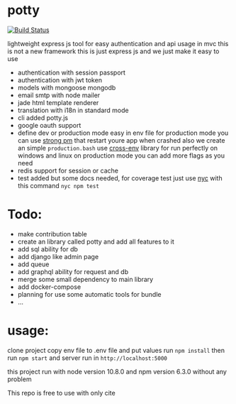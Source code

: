 # potty
[![Build Status](https://travis-ci.org/istanbuljs/nyc.svg?branch=master)](https://travis-ci.org/istanbuljs/nyc)


lightweight express js tool 
for easy authentication and api usage in mvc
this is not a new framework this is just express js and we just make it easy to use

- authentication with session passport
- authentication with jwt token
- models with mongoose mongodb 
- email smtp with node mailer
- jade html template renderer
- translation with i18n in standard mode
- cli added potty.js
- google oauth support
- define dev or production mode easy in env file
for production mode you can use [strong pm](http://strong-pm.io/) that restart youre app when crashed
also we create an simple `production.bash` use [cross-env](https://www.npmjs.com/package/cross-env)
library for run perfectly on windows and linux on production mode
you can add more flags as you need
- redis support for session or cache
- test added but some docs needed, for coverage test just use [nyc](https://www.npmjs.com/package/nyc)
with this command `nyc npm test` 


# Todo:
- make contribution table
- create an library called potty and add all features to it
- add sql ability for db
- add django like admin page
- add queue 
- add graphql ability for request and db
- merge some small dependency to main library
- add docker-compose
- planning for use some automatic tools for bundle
- ...


# usage:
clone project copy env file to .env file and put values 
run `npm install`
then run `npm start` and server run in `http://localhost:5000`

this project run with node version 10.8.0
and npm version 6.3.0 without any problem

This repo is free to use with only cite 
